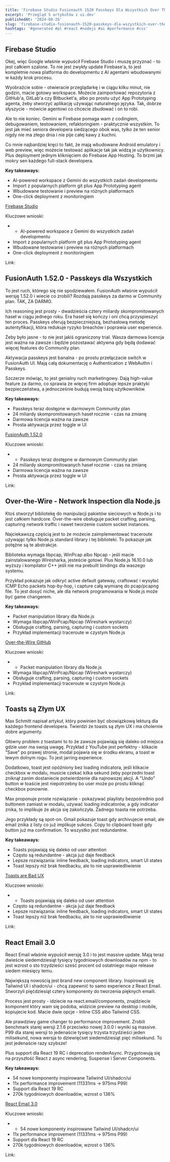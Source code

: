 ```yaml
---
title: 'Firebase Studio Fusionauth 1520 Passkeys Dla Wszystkich Over The Wire Network Inspection Dla Nodejs'
excerpt: 'Przegląd 5 artykułów z ui.dev'
publishedAt: '2024-08-26'
slug: 'firebase-studio-fusionauth-1520-passkeys-dla-wszystkich-over-the-wire-network-inspection-dla-nodejs'
hashtags: '#generated #pl #react #nodejs #ai #performance #css'
---
```


## Firebase Studio

Okej, więc Google właśnie wypuścił Firebase Studio i muszę przyznać - to jest całkiem szalone. To nie jest zwykły update Firebase'a, to jest kompletnie nowa platforma do developmentu z AI agentami wbudowanymi w każdy krok procesu.

Wyobraźcie sobie - otwieracie przeglądarkę i w ciągu kilku minut, nie godzin, macie gotowy workspace. Możecie zaimportować repozytoria z GitHub'a, GitLab'a czy Bitbucket'a, albo po prostu użyć App Prototyping agenta, żeby stworzyć aplikację używając naturalnego języka. Tak, dobrze słyszycie - mówicie agentowi co chcecie zbudować i on to robi.

Ale to nie koniec. Gemini w Firebase pomaga wam z codingiem, debugowaniem, testowaniem, refaktoringiem - praktycznie wszystkim. To jest jak mieć seniora developera siedzącego obok was, tylko że ten senior nigdy nie ma złego dnia i nie pije całej kawy z kuchni.

Co mnie najbardziej kręci to fakt, że mają wbudowane Android emulatory i web preview, więc możecie testować aplikacje tak jak widzą je użytkownicy. Plus deployment jednym kliknięciem do Firebase App Hosting. To brzmi jak mokry sen każdego full-stack developera.

**Key takeaways:**
- AI-powered workspace z Gemini do wszystkich zadań developmentu
- Import z popularnych platform git plus App Prototyping agent
- Wbudowane testowanie i preview na różnych platformach
- One-click deployment z monitoringiem

[Firebase Studio](https://idx.google.com/)

Kluczowe wnioski:
- - AI-powered workspace z Gemini do wszystkich zadań developmentu
- Import z popularnych platform git plus App Prototyping agent
- Wbudowane testowanie i preview na różnych platformach
- One-click deployment z monitoringiem

Link: 

## FusionAuth 1.52.0 - Passkeys dla Wszystkich

To jest ruch, którego się nie spodziewałem. FusionAuth właśnie wypuścił wersję 1.52.0 i wiecie co zrobili? Rozdają passkeys za darmo w Community plan. TAK, ZA DARMO.

Ich reasoning jest prosty - dwadzieścia cztery miliardy skompromitowanych haseł w ciągu jednego roku. Era haseł się kończy i oni chcą przyspieszyć ten proces. Passkeys oferują bezpieczniejszą, bezhasłową metodę autentyfikacji, która redukuje ryzyko breachów i poprawia user experience.

Żeby było jasne - to nie jest jakiś ograniczony trial. Wasza darmowa licencja jest ważna na zawsze i będzie pozostawać aktywna gdy będą dodawać więcej features do Community plan.

Aktywacja passkeys jest banalna - po prostu przełączacie switch w FusionAuth UI. Mają całą dokumentację o Authentication z WebAuthn i Passkeys.

Szczerze mówiąc, to jest genialny ruch marketingowy. Dają high-value feature za darmo, co sprawia że więcej firm adoptuje lepsze praktyki bezpieczeństwa, a jednocześnie budują swoją bazę użytkowników.

**Key takeaways:**
- Passkeys teraz dostępne w darmowym Community plan
- 24 miliardy skompromitowanych haseł rocznie - czas na zmianę
- Darmowa licencja ważna na zawsze
- Prosta aktywacja przez toggle w UI

[FusionAuth 1.52.0](https://fusionauth.io/blog/announcing-fusionauth-1-52)

Kluczowe wnioski:
- - Passkeys teraz dostępne w darmowym Community plan
- 24 miliardy skompromitowanych haseł rocznie - czas na zmianę
- Darmowa licencja ważna na zawsze
- Prosta aktywacja przez toggle w UI

Link: 

## Over-the-Wire - Network Inspection dla Node.js

Ktoś stworzył bibliotekę do manipulacji pakietów sieciowych w Node.js i to jest całkiem hardcore. Over-the-wire obsługuje packet crafting, parsing, capturing network traffic i nawet tworzenie custom socket instances.

Najciekawszą częścią jest to że możecie zaimplementować traceroute używając tylko Node.js standard library i tej biblioteki. To pokazuje jak potężne są te abstrakcje.

Biblioteka wymaga libpcap, WinPcap albo Npcap - jeśli macie zainstalowanego Wiresharka, jesteście gotowi. Plus Node.js 16.10.0 lub wyższy i kompilator C++ jeśli nie ma prebuilt bindings dla waszego systemu.

Przykład pokazuje jak odkryć active default gateway, craftować i wysyłać ICMP Echo packets hop-by-hop, i capture całą wymianę do pcap/pcapng file. To jest dosyć niche, ale dla network programowania w Node.js może być game changerem.

**Key takeaways:**
- Packet manipulation library dla Node.js
- Wymaga libpcap/WinPcap/Npcap (Wireshark wystarczy)
- Obsługuje crafting, parsing, capturing i custom sockets
- Przykład implementacji traceroute w czystym Node.js

[Over-the-Wire GitHub](https://github.com/vaguue/over-the-wire)

Kluczowe wnioski:
- - Packet manipulation library dla Node.js
- Wymaga libpcap/WinPcap/Npcap (Wireshark wystarczy)
- Obsługuje crafting, parsing, capturing i custom sockets
- Przykład implementacji traceroute w czystym Node.js

Link: 

## Toasts są Złym UX

Max Schmitt napisał artykuł, który powinien być obowiązkową lekturą dla każdego frontend developera. Twierdzi że toasts są złym UX i ma cholernie dobre argumenty.

Główny problem z toastami to to że zawsze pojawiają się daleko od miejsca gdzie user ma swoją uwagę. Przykład z YouTube jest perfektny - klikacie "Save" po prawej stronie, modal pojawia się w środku ekranu, a toast w lewym dolnym rogu. To jest jarring experience.

Dodatkowo, toast jest opóźniony bez loading indicatora, jeśli klikacie checkbox w modalu, musicie czekać kilka sekund żeby poprzedni toast zniknął zanim dostaniecie potwierdzenie dla najnowszej akcji. A "Undo" button w toaście jest niepotrzebny bo user może po prostu kliknąć checkbox ponownie.

Max proponuje proste rozwiązanie - pokazywać playlisty bezpośrednio pod buttonem zamiast w modalu, używać loading indicatorów, a gdy indicator znika, to implikuje że akcja się zakończyła. Żadnego toasta nie potrzeba.

Jego przykłady są spot-on. Gmail pokazuje toast gdy archivujecie email, ale email znika z listy co już implikuje sukces. Copy to clipboard toast gdy button już ma confirmation. To wszystko jest redundantne.

**Key takeaways:**
- Toasts pojawiają się daleko od user attention
- Często są redundantne - akcja już daje feedback
- Lepsze rozwiązania: inline feedback, loading indicators, smart UI states
- Toast lepszy niż brak feedbacku, ale to nie usprawiedliwienie

[Toasts are Bad UX](https://maxschmitt.me/posts/toasts-bad-ux)

Kluczowe wnioski:
- - Toasts pojawiają się daleko od user attention
- Często są redundantne - akcja już daje feedback
- Lepsze rozwiązania: inline feedback, loading indicators, smart UI states
- Toast lepszy niż brak feedbacku, ale to nie usprawiedliwienie

Link: 

## React Email 3.0

React Email właśnie wypuścił wersję 3.0 i to jest massive update. Mają teraz dwieście siedemdziesiąt tysięcy tygodniowych downloadów na npm - to jest wzrost o sto trzydzieści sześć procent od ostatniego major release siedem miesięcy temu.

Największą nowością jest brand new component library. Inspirowali się Tailwind UI i shadcn/ui - chcą zapewnić to samo experience z React Email. Stworzyli pięćdziesiąt cztery komponenty do tworzenia pięknych emaili.

Process jest prosty - idziecie na react.email/components, znajdziecie komponent który wam się podoba, widzicie preview na desktop i mobile, kopiujecie kod. Macie dwie opcje - Inline CSS albo Tailwind CSS.

Ale prawdziwy game changer to performance improvement. Zrobili benchmark starej wersji 2.1.6 przeciwko nowej 3.0.0 i wyniki są massive. P99 dla starej wersji to jedenaście tysięcy trzysta trzydzieści jeden milisekund, nowa wersja to dziewięćset siedemdziesiąt pięć milisekund. To jest jedenaście razy szybsze!

Plus support dla React 19 RC i deprecation renderAsync. Przygotowują się na przyszłość React z async rendering, Suspense i Server Components.

**Key takeaways:**
- 54 nowe komponenty inspirowane Tailwind UI/shadcn/ui
- 11x performance improvement (11331ms → 975ms P99)
- Support dla React 19 RC
- 270k tygodniowych downloadów, wzrost o 136%

[React Email 3.0](https://resend.com/blog/react-email-3)

Kluczowe wnioski:
- - 54 nowe komponenty inspirowane Tailwind UI/shadcn/ui
- 11x performance improvement (11331ms → 975ms P99)
- Support dla React 19 RC
- 270k tygodniowych downloadów, wzrost o 136%

Link: